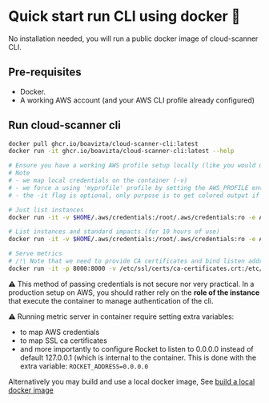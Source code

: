 # Quick start run CLI using docker 🐳

No installation needed, you will run a public docker image of cloud-scanner CLI.

## Pre-requisites

- Docker.
- A working AWS account (and your AWS CLI profile already configured)

## Run cloud-scanner cli

```sh
docker pull ghcr.io/boavizta/cloud-scanner-cli:latest
docker run -it ghcr.io/boavizta/cloud-scanner-cli:latest --help

# Ensure you have a working AWS profile setup locally (like you would do for AWS CLI)
# Note
# - we map local credentials on the container (-v)
# - we force a using 'myprofile' profile by setting the AWS_PROFILE environment variable with -e flag
# - the -it flag is optional, only purpose is to get colored output if any

# Just list instances
docker run -it -v $HOME/.aws/credentials:/root/.aws/credentials:ro -e AWS_PROFILE='myprofile' ghcr.io/boavizta/cloud-scanner-cli:latest inventory

# List instances and standard impacts (for 10 hours of use)
docker run -it -v $HOME/.aws/credentials:/root/.aws/credentials:ro -e AWS_PROFILE='myprofile' ghcr.io/boavizta/cloud-scanner-cli:latest estimate --use-duration-hours 10

# Serve metrics
# /!\ Note that we need to provide CA certificates and bind listen address to 0.0.0.0.
docker run -it -p 8000:8000 -v /etc/ssl/certs/ca-certificates.crt:/etc/ssl/certs/ca-certificates.crt -v $HOME/.aws/credentials:/root/.aws/credentials:ro -e ROCKET_ADDRESS=0.0.0.0 -e ROCKET_PORT=8000 -e AWS_PROFILE='myprofile'  ghcr.io/boavizta/cloud-scanner-cli:latest serve
```

⚠ This method of passing credentials is not secure nor very practical. In a production setup on AWS, you should rather rely on the **role of the instance** that execute the container to manage authentication of the cli.

⚠ Running metric server in container require setting  extra variables:

- to map AWS credentials
- to map SSL ca certificates
- and more importantly to configure Rocket to listen to 0.0.0.0 instead of default 127.0.0.1 (which is internal to the container. This is done with the extra variable: `ROCKET_ADDRESS=0.0.0.0`

Alternatively you may build and use a local docker image, See [build a local docker image](../how-to/docker-guide.md#build-a-local-docker-image)
